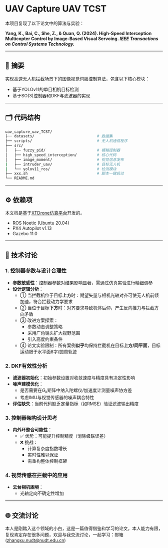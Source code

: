 # UAV Capture UAV TCST

本项目复现了以下论文中的算法与实验：

**Yang, K., Bai, C., She, Z., & Quan, Q. (2024). High-Speed Interception Multicopter Control by Image-Based Visual Servoing. *IEEE Transactions on Control Systems Technology.***

---

## 📖 摘要
实现高速无人机拦截场景下的图像视觉伺服控制算法，包含以下核心模块：
- 基于YOLOv11的单目相机目标检测
- 基于SO(3)控制器和DKF与滤波器的实现

---

## 🗂️ 代码结构
```bash
uav_capture_uav_TCST/
├── datasets/                            # 数据集
├── scripts/                             # 无人机通信程序
├── src/
│   ├── fuzzy_pid/                       # 模糊控制器
│   ├── high_speed_interception/         # 核心代码
│   ├── image_moment/                    # 视觉信息发布
|   ├── intruder_uav/                    # 目标无人机
|   └── yolov11_ros/                     # 检测模块
├── xxx.sh                               # 脚本一键启动
└── README.md
```

---

## ⚙️ 依赖项
本文档是基于[XTDrone仿真平台](https://www.yuque.com/xtdrone/manual_cn)开发的。
- ROS Noetic (Ubuntu 20.04)
- PX4 Autopilot v1.13
- Gazebo 11.0

---

## 🧠 技术讨论

### 1. 控制器参数与设计合理性
- **参数敏感性**：控制器参数对结果影响显著，需通过仿真实验进行精细调参
- **设计逻辑分析**：
  - ① 当拦截机位于目标**上方**时：期望矢量与相机光轴对齐可使无人机前倾加速，符合拦截动力学要求
  - ② 当位于目标**下方**时：对齐要求导致机体后仰，产生反向推力与拦截方向矛盾
  - ③ 改进方案探索：
    - 参数动态调整策略
    - 采用广角镜头扩大视野范围
    - 引入高度约束条件
  - ④ 论文实验限制：所有案例**似乎**均保持拦截机在目标**上方/同平面**，目标运动限于水平面8字/圆周轨迹

### 2. DKF有效性分析
- **滤波器初始化**：初始参数设置对收敛速度与精度具有决定性影响
- **噪声建模优化**：
  - 是否需要在$G_k$矩阵中纳入陀螺仪/加速度计测量噪声协方差
  - 考虑IMU与视觉传感器的噪声耦合特性
- **评估缺失**：当前代码缺乏定量指标（如RMSE）验证滤波输出精度

### 3. 控制器架构设计思考
- **内外环整合可能性**：
  - ✅ 优势：可能提升控制精度（消除级联误差）
  - ❌ 挑战：
    - 计算复杂度指数增长
    - 实时性难以保证
    - 需重构整体控制框架

### 4. 视觉传感在拦截中的应用
- **云台相机困境**：
  - 光轴定向不确定性增加

---

## 🌐 交流讨论
本人是刚踏入这个领域的小白，这是一篇值得借鉴和学习的论文，本人能力有限，复现肯定存在很多问题，欢迎与我交流讨论，一起学习：邮箱(zhangxu.nudt@nudt.edu.cn)
